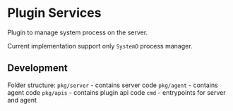 # Plugin Services

Plugin to manage system process on the server.

Current implementation support only `SystemD` process manager.

## Development

Folder structure:
`pkg/server` - contains server code
`pkg/agent` - contains agent code
`pkg/apis` - contains plugin api code
`cmd` - entrypoints for server and agent

